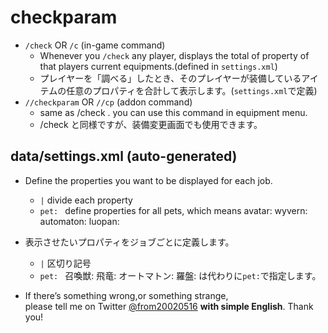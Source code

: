 # checkparam

- `/check` OR `/c` (in-game command)
  - Whenever you `/check` any player, displays the total of property of that players current equipments.(defined in `settings.xml`)
  - プレイヤーを「調べる」したとき、そのプレイヤーが装備しているアイテムの任意のプロパティを合計して表示します。(`settings.xml`で定義)
- `//checkparam` OR `//cp` (addon command)
  - same as /check <me>. you can use this command in equipment menu.
  - /check <me> と同様ですが、装備変更画面でも使用できます。

## data/settings.xml (auto-generated)

- Define the properties you want to be displayed for each job.
  - `|` divide each property
  -  `pet: ` define properties for all pets, which means avatar: wyvern: automaton: luopan:
- 表示させたいプロパティをジョブごとに定義します。
  - `|` 区切り記号
  - `pet: ` 召喚獣: 飛竜: オートマトン: 羅盤: は代わりに`pet:`で指定します。

- If there’s something wrong,or something strange,  
please tell me on Twitter [@from20020516](https://twitter.com/from20020516) **with simple English**. Thank you!
